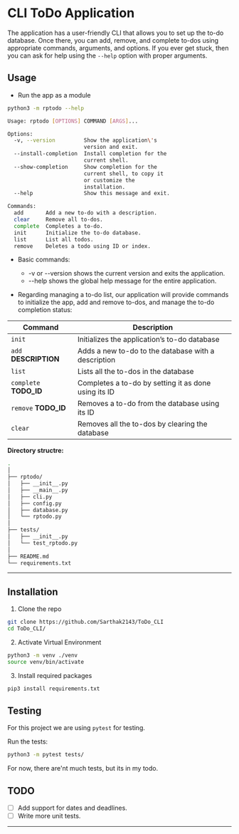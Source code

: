 # CLI ToDo Application

The application has a user-friendly CLI that allows you to set up the to-do database. Once there, you can add, remove, and complete to-dos using appropriate commands, arguments, and options. If you ever get stuck, then you can ask for help using the `--help` option with proper arguments.

## Usage

- Run the app as a module

```bash
python3 -m rptodo --help
```

```bash
Usage: rptodo [OPTIONS] COMMAND [ARGS]...

Options:
  -v, --version         Show the application\'s
                        version and exit.
  --install-completion  Install completion for the
                        current shell.
  --show-completion     Show completion for the
                        current shell, to copy it
                        or customize the
                        installation.
  --help                Show this message and exit.

Commands:
  add       Add a new to-do with a description.
  clear     Remove all to-dos.
  complete  Completes a to-do.
  init      Initialize the to-do database.
  list      List all todos.
  remove    Deletes a todo using ID or index.
```

- Basic commands:
    - -v or --version shows the current version and exits the application.
    - --help shows the global help message for the entire application.

- Regarding managing a to-do list, our application will provide commands to initialize the app, add and remove to-dos, and manage the to-do completion status:

| Command | Description |
| --- | --- |
| `init` | Initializes the application’s to-do database |
| `add` **DESCRIPTION** | Adds a new to-do to the database with a description |
| `list` | Lists all the to-dos in the database |
| `complete` **TODO_ID** | Completes a to-do by setting it as done using its ID |
| `remove` **TODO_ID** | Removes a to-do from the database using its ID |
| `clear` | Removes all the to-dos by clearing the database |

**Directory structre:**

```bash
.
│
├── rptodo/
│   ├── __init__.py
│   ├── __main__.py
│   ├── cli.py
│   ├── config.py
│   ├── database.py
│   └── rptodo.py
│
├── tests/
│   ├── __init__.py
│   └── test_rptodo.py
│
├── README.md
└── requirements.txt
```
---

## Installation

1. Clone the repo

```bash
git clone https://github.com/Sarthak2143/ToDo_CLI
cd ToDo_CLI/
```

2. Activate Virtual Environment

```bash
python3 -m venv ./venv
source venv/bin/activate
```

3. Install required packages

```bash
pip3 install requirements.txt
```

## Testing

For this project we are using `pytest` for testing.

Run the tests:
```bash
python3 -m pytest tests/
```


For now, there are'nt much tests, but its in my todo.


## TODO

- [ ] Add support for dates and deadlines.
- [ ] Write more unit tests.

---
